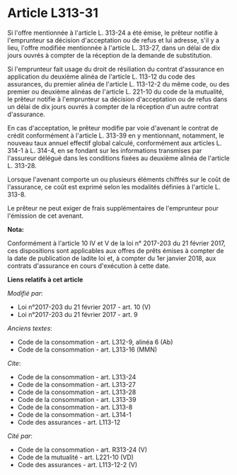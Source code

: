 # Article L313-31

Si l'offre mentionnée à l'article L. 313-24 a été émise, le prêteur notifie à l'emprunteur sa décision d'acceptation ou de
refus et lui adresse, s'il y a lieu, l'offre modifiée mentionnée à l'article L. 313-27, dans un délai de dix jours ouvrés à
compter de la réception de la demande de substitution. 

Si l'emprunteur fait usage du droit de résiliation du contrat d'assurance en application du deuxième alinéa de l'article L.
113-12 du code des assurances, du premier alinéa de l'article L. 113-12-2 du même code, ou des premier ou deuxième alinéas de
l'article L. 221-10 du code de la mutualité, le prêteur notifie à l'emprunteur sa décision d'acceptation ou de refus dans un
délai de dix jours ouvrés à compter de la réception d'un autre contrat d'assurance. 

En cas d'acceptation, le prêteur modifie par voie d'avenant le contrat de crédit conformément à l'article L. 313-39 en y
mentionnant, notamment, le nouveau taux annuel effectif global calculé, conformément aux articles L. 314-1 à L. 314-4, en se
fondant sur les informations transmises par l'assureur délégué dans les conditions fixées au deuxième alinéa de l'article L.
313-28. 

Lorsque l'avenant comporte un ou plusieurs éléments chiffrés sur le coût de l'assurance, ce coût est exprimé selon les
modalités définies à l'article L. 313-8. 

Le prêteur ne peut exiger de frais supplémentaires de l'emprunteur pour l'émission de cet avenant.

**Nota:**

Conformément à l'article 10 IV et V de la loi n° 2017-203 du 21 février 2017, ces dispositions sont applicables aux offres de
prêts émises à compter de la date de publication de ladite loi et, à compter du 1er janvier 2018, aux contrats d'assurance en
cours d'exécution à cette date.

**Liens relatifs à cet article**

_Modifié par_:

  - Loi n°2017-203 du 21 février 2017 - art. 10 (V)
  - Loi n°2017-203 du 21 février 2017 - art. 9

_Anciens textes_:

  - Code de la consommation - art. L312-9, alinéa 6 (Ab)
  - Code de la consommation - art. L313-16 (MMN)

_Cite_:

  - Code de la consommation - art. L313-24
  - Code de la consommation - art. L313-27
  - Code de la consommation - art. L313-28
  - Code de la consommation - art. L313-39
  - Code de la consommation - art. L313-8
  - Code de la consommation - art. L314-1
  - Code des assurances - art. L113-12

_Cité par_:

  - Code de la consommation - art. R313-24 (V)
  - Code de la mutualité - art. L221-10 (VD)
  - Code des assurances - art. L113-12-2 (V)
